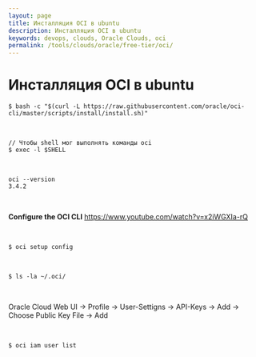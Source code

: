 ```yaml
---
layout: page
title: Инсталляция OCI в ubuntu
description: Инсталляция OCI в ubuntu
keywords: devops, clouds, Oracle Clouds, oci
permalink: /tools/clouds/oracle/free-tier/oci/
---
```


# Инсталляция OCI в ubuntu

```
$ bash -c "$(curl -L https://raw.githubusercontent.com/oracle/oci-cli/master/scripts/install/install.sh)"
```

<br/>

```
// Чтобы shell мог выполнять команды oci
$ exec -l $SHELL
```

<br/>

```
oci --version
3.4.2
```

<br/>

**Configure the OCI CLI**
https://www.youtube.com/watch?v=x2iWGXIa-rQ

<br/>

```
$ oci setup config
```

<br/>

```
$ ls -la ~/.oci/
```

<br/>

Oracle Cloud Web UI -> Profile -> User-Settigns -> API-Keys -> Add -> Choose Public Key File -> Add

<br/>

```
$ oci iam user list
```
